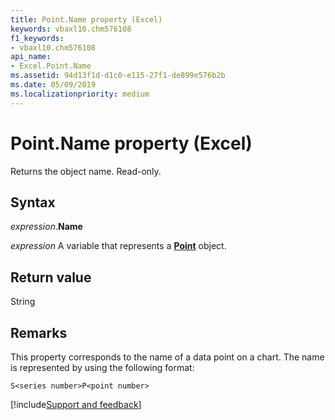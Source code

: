 ```yaml
---
title: Point.Name property (Excel)
keywords: vbaxl10.chm576108
f1_keywords:
- vbaxl10.chm576108
api_name:
- Excel.Point.Name
ms.assetid: 94d13f1d-d1c0-e115-27f1-de899e576b2b
ms.date: 05/09/2019
ms.localizationpriority: medium
---
```



# Point.Name property (Excel)

Returns the object name. Read-only.


## Syntax

_expression_.**Name**

_expression_ A variable that represents a **[Point](Excel.Point(object).md)** object.


## Return value

String


## Remarks

This property corresponds to the name of a data point on a chart. The name is represented by using the following format: 

`S<series number>P<point number>`




[!include[Support and feedback](~/includes/feedback-boilerplate.md)]